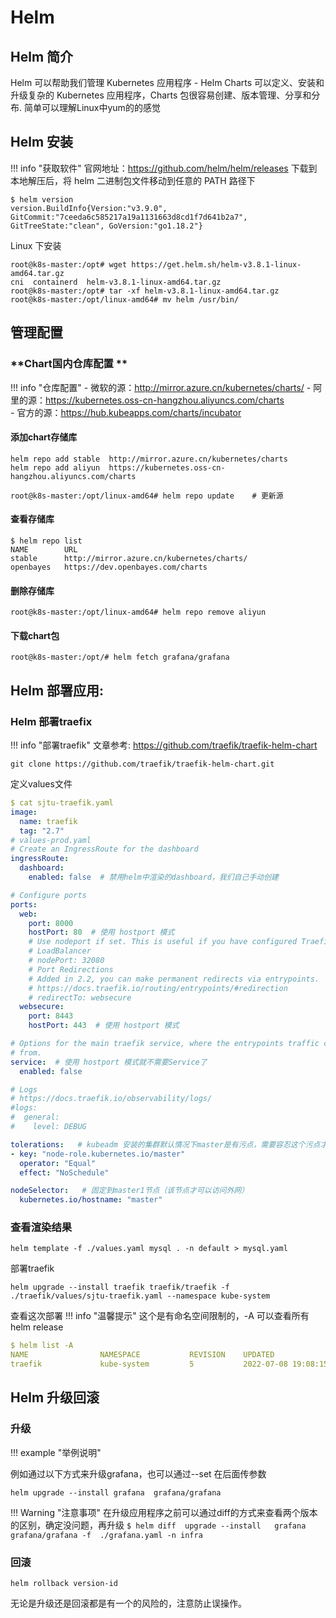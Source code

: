 # **Helm** 

## **Helm 简介**
Helm 可以帮助我们管理 Kubernetes 应用程序 - Helm Charts 可以定义、安装和升级复杂的 Kubernetes 应用程序，Charts 包很容易创建、版本管理、分享和分布.
简单可以理解Linux中yum的的感觉

## **Helm 安装**
!!! info "获取软件"
    官网地址：https://github.com/helm/helm/releases
下载到本地解压后，将 helm 二进制包文件移动到任意的 PATH 路径下
```
$ helm version
version.BuildInfo{Version:"v3.9.0", GitCommit:"7ceeda6c585217a19a1131663d8cd1f7d641b2a7", GitTreeState:"clean", GoVersion:"go1.18.2"}
```

Linux 下安装
```
root@k8s-master:/opt# wget https://get.helm.sh/helm-v3.8.1-linux-amd64.tar.gz
cni  containerd  helm-v3.8.1-linux-amd64.tar.gz
root@k8s-master:/opt# tar -xf helm-v3.8.1-linux-amd64.tar.gz 
root@k8s-master:/opt/linux-amd64# mv helm /usr/bin/
```

## **管理配置**

### **Chart国内仓库配置 **

!!! info "仓库配置"
    - 微软的源：http://mirror.azure.cn/kubernetes/charts/ 
    - 阿里的源：https://kubernetes.oss-cn-hangzhou.aliyuncs.com/charts  
    - 官方的源：https://hub.kubeapps.com/charts/incubator

#### **添加chart存储库**

```
helm repo add stable  http://mirror.azure.cn/kubernetes/charts
helm repo add aliyun  https://kubernetes.oss-cn-hangzhou.aliyuncs.com/charts

root@k8s-master:/opt/linux-amd64# helm repo update    # 更新源
```

#### **查看存储库**

```
$ helm repo list
NAME     	URL
stable   	http://mirror.azure.cn/kubernetes/charts/
openbayes	https://dev.openbayes.com/charts
```

#### **删除存储库**

```
root@k8s-master:/opt/linux-amd64# helm repo remove aliyun
```

#### **下载chart包**

```
root@k8s-master:/opt/# helm fetch grafana/grafana
```

## **Helm 部署应用:**

### **Helm 部署traefix**
!!! info "部署traefik"
    文章参考: https://github.com/traefik/traefik-helm-chart

```
git clone https://github.com/traefik/traefik-helm-chart.git
```

定义values文件

```yaml
$ cat sjtu-traefik.yaml
image:
  name: traefik
  tag: "2.7"
# values-prod.yaml
# Create an IngressRoute for the dashboard
ingressRoute:
  dashboard:
    enabled: false  # 禁用helm中渲染的dashboard，我们自己手动创建

# Configure ports
ports:
  web:
    port: 8000
    hostPort: 80  # 使用 hostport 模式
    # Use nodeport if set. This is useful if you have configured Traefik in a
    # LoadBalancer
    # nodePort: 32080
    # Port Redirections
    # Added in 2.2, you can make permanent redirects via entrypoints.
    # https://docs.traefik.io/routing/entrypoints/#redirection
    # redirectTo: websecure
  websecure:
    port: 8443
    hostPort: 443  # 使用 hostport 模式

# Options for the main traefik service, where the entrypoints traffic comes
# from.
service:  # 使用 hostport 模式就不需要Service了
  enabled: false

# Logs
# https://docs.traefik.io/observability/logs/
#logs:
#  general:
#    level: DEBUG

tolerations:   # kubeadm 安装的集群默认情况下master是有污点，需要容忍这个污点才可以部署
- key: "node-role.kubernetes.io/master"
  operator: "Equal"
  effect: "NoSchedule"

nodeSelector:   # 固定到master1节点（该节点才可以访问外网）
  kubernetes.io/hostname: "master"
```


### 查看渲染结果

```
helm template -f ./values.yaml mysql . -n default > mysql.yaml
```

部署traefik
```
helm upgrade --install traefik traefik/traefik -f ./traefik/values/sjtu-traefik.yaml --namespace kube-system
```

查看这次部署
!!! info "温馨提示"
    这个是有命名空间限制的，-A 可以查看所有helm release

```yaml
$ helm list -A
NAME            	NAMESPACE          	REVISION	UPDATED                                	STATUS  	CHART                                                                                  	APP VERSION
traefik         	kube-system        	5       	2022-07-08 19:08:15.393244 +0800 CST   	deployed	traefik-10.24.0                                                                        	2.8.0
```



## **Helm 升级回滚**

### **升级**

!!! example "举例说明"

例如通过以下方式来升级grafana，也可以通过--set 在后面传参数
```
helm upgrade --install grafana  grafana/grafana 
```
!!! Warning "注意事项"
    在升级应用程序之前可以通过diff的方式来查看两个版本的区别，确定没问题，再升级
    ```
    $ helm diff  upgrade --install   grafana grafana/grafana -f  ./grafana.yaml -n infra
    ```
### **回滚**

```
helm rollback version-id
```
无论是升级还是回滚都是有一个的风险的，注意防止误操作。